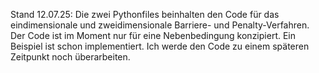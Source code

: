 Stand 12.07.25:
Die zwei Pythonfiles beinhalten den Code für das eindimensionale und zweidimensionale Barriere- und Penalty-Verfahren. Der Code ist im Moment nur für eine Nebenbedingung konzipiert.
Ein Beispiel ist schon implementiert.
Ich werde den Code zu einem späteren Zeitpunkt noch überarbeiten.

